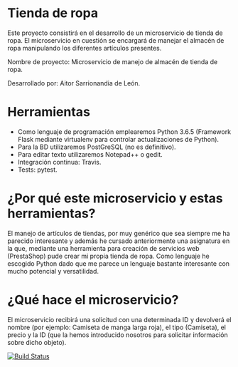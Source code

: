 # Tienda de ropa
Este proyecto consistirá en el desarrollo de un microservicio de tienda de ropa. El microservicio en cuestión se encargará de manejar el almacén de ropa manipulando los diferentes artículos presentes.

Nombre de proyecto: Microservicio de manejo de almacén de tienda de ropa.

Desarrollado por: Aitor Sarrionandia de León.

# Herramientas

- Como lenguaje de programación emplearemos Python 3.6.5 (Framework Flask mediante virtualenv para controlar actualizaciones de Python).  
- Para la BD utilizaremos PostGreSQL (no es definitivo).
- Para editar texto utilizaremos Notepad++ o gedit.
- Integración continua: Travis.
- Tests: pytest.

# ¿Por qué este microservicio y estas herramientas?

El manejo de artículos de tiendas, por muy genérico que sea siempre me ha parecido interesante y además he cursado anteriormente una asignatura en la que, mediante una herramienta para creación de servicios web (PrestaShop) pude crear mi propia tienda de ropa. Como lenguaje he escogido Python dado que me parece un lenguaje bastante interesante con mucho potencial y versatilidad.

# ¿Qué hace el microservicio?

El microservicio recibirá una solicitud con una determinada ID y devolverá el nombre (por ejemplo: Camiseta de manga larga roja), el tipo (Camiseta), el precio y la ID (que la hemos introducido nosotros para solicitar información sobre dicho objeto).

[![Build Status](https://travis-ci.com/aitorSDL/proyecto-iv-1819.svg?branch=master)](https://travis-ci.org/aitorSDL/proyecto-iv-1819)
